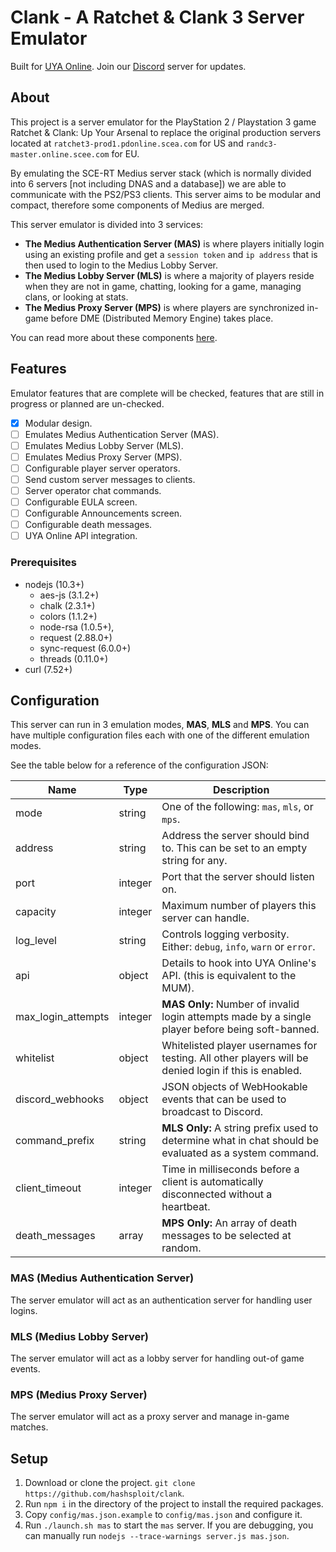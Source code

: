 # Clank - A Ratchet & Clank 3 Server Emulator

Built for [UYA Online](https://uyaonline.com/). Join our [Discord](https://discord.gg/mUQzqGu) server for updates.

## About
This project is a server emulator for the PlayStation 2 / Playstation 3
game Ratchet & Clank: Up Your Arsenal to replace the original production
servers located at `ratchet3-prod1.pdonline.scea.com` for US and
`randc3-master.online.scee.com` for EU.

By emulating the SCE-RT Medius server stack (which is normally
divided into 6 servers [not including DNAS and a database]) we are
able to communicate with the PS2/PS3 clients. This server aims to be
modular and compact, therefore some components of Medius are merged.

This server emulator is divided into 3 services:
- **The Medius Authentication Server (MAS)** is where players initially login using
  an existing profile and get a `session token` and `ip address` that is then
  used to login to the Medius Lobby Server.
- **The Medius Lobby Server (MLS)** is where a majority of players reside when they
  are not in game, chatting, looking for a game, managing clans, or looking at
  stats.
- **The Medius Proxy Server (MPS)** is where players are synchronized in-game before
  DME (Distributed Memory Engine) takes place.

You can read more about these components [here](https://wiki.hashsploit.net/PlayStation_2#Medius).

## Features

Emulator features that are complete will be checked, features that are still in progress or planned are un-checked.

- [x] Modular design.
- [ ] Emulates Medius Authentication Server (MAS).
- [ ] Emulates Medius Lobby Server (MLS).
- [ ] Emulates Medius Proxy Server (MPS).
- [ ] Configurable player server operators.
- [ ] Send custom server messages to clients.
- [ ] Server operator chat commands.
- [ ] Configurable EULA screen.
- [ ] Configurable Announcements screen.
- [ ] Configurable death messages.
- [ ] UYA Online API integration.

### Prerequisites
- nodejs (10.3+)
  - aes-js (3.1.2+)
  - chalk (2.3.1+)
  - colors (1.1.2+)
  - node-rsa (1.0.5+),
  - request (2.88.0+)
  - sync-request (6.0.0+)
  - threads (0.11.0+)
- curl (7.52+)


## Configuration

This server can run in 3 emulation modes, **MAS**, **MLS** and **MPS**. You can have multiple configuration files each with one of the different emulation modes.

See the table below for a reference of the configuration JSON:

| Name               | Type    | Description                                                                         |
|--------------------|---------|-------------------------------------------------------------------------------------|
| mode               | string  | One of the following: `mas`, `mls`, or `mps`.                                       |
| address            | string  | Address the server should bind to. This can be set to an empty string for any.      |
| port               | integer | Port that the server should listen on.                                              |
| capacity           | integer | Maximum number of players this server can handle.                                   |
| log_level          | string  | Controls logging verbosity. Either: `debug`, `info`, `warn` or `error`.             |
| api                | object  | Details to hook into UYA Online's API. (this is equivalent to the MUM).             |
| max_login_attempts | integer | **MAS Only:** Number of invalid login attempts made by a single player before being soft-banned.  |
| whitelist          | object  | Whitelisted player usernames for testing. All other players will be denied login if this is enabled. |
| discord_webhooks   | object  | JSON objects of WebHookable events that can be used to broadcast to Discord.        |
| command_prefix     | string  | **MLS Only:** A string prefix used to determine what in chat should be evaluated as a system command. |
| client_timeout     | integer | Time in milliseconds before a client is automatically disconnected without a heartbeat. |
| death_messages     | array   | **MPS Only:** An array of death messages to be selected at random.                  |


### MAS (Medius Authentication Server)

The server emulator will act as an authentication server for handling user logins.

### MLS (Medius Lobby Server)

The server emulator will act as a lobby server for handling out-of game events.

### MPS (Medius Proxy Server)

The server emulator will act as a proxy server and manage in-game matches.

## Setup
1. Download or clone the project. `git clone https://github.com/hashsploit/clank`.
2. Run `npm i` in the directory of the project to install the required packages.
3. Copy `config/mas.json.example` to `config/mas.json` and configure it.
4. Run `./launch.sh mas` to start the `mas` server. If you are debugging, you can manually run `nodejs --trace-warnings server.js mas.json`.
